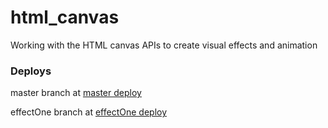 # html_canvas

Working with the HTML canvas APIs to create visual effects and animation

### Deploys

master branch at [master deploy](https://canvaseffect.netlify.app/)

effectOne branch at [effectOne deploy](https://canvaseffect-two.netlify.app/)
